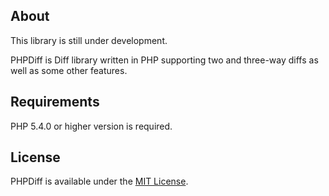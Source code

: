 ## About
This library is still under development.

PHPDiff is Diff library written in PHP supporting two and three-way diffs as well as some other features.

## Requirements
PHP 5.4.0 or higher version is required.

## License
PHPDiff is available under the [MIT License](LICENSE).

